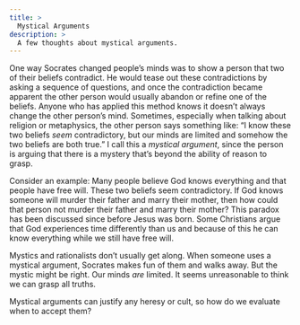 ```yaml
---
title: >
  Mystical Arguments
description: >
  A few thoughts about mystical arguments.
---
```


One way Socrates changed people’s minds was to show a person that two of their beliefs contradict. He would tease out these contradictions by asking a sequence of questions, and once the contradiction became apparent the other person would usually abandon or refine one of the beliefs. Anyone who has applied this method knows it doesn’t always change the other person’s mind. Sometimes, especially when talking about religion or metaphysics, the other person says something like: “I know these two beliefs _seem_ contradictory, but our minds are limited and somehow the two beliefs are both true.” I call this a _mystical argument_, since the person is arguing that there is a mystery that’s beyond the ability of reason to grasp.

Consider an example: Many people believe God knows everything and that people have free will. These two beliefs seem contradictory. If God knows someone will murder their father and marry their mother, then how could that person not murder their father and marry their mother? This paradox has been discussed since before Jesus was born. Some Christians argue that God experiences time differently than us and because of this he can know everything while we still have free will.

Mystics and rationalists don’t usually get along. When someone uses a mystical argument, Socrates makes fun of them and walks away. But the mystic might be right. Our minds _are_ limited. It seems unreasonable to think we can grasp all truths.

Mystical arguments can justify any heresy or cult, so how do we evaluate when to accept them?
